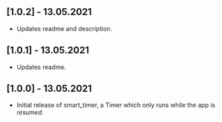 ## [1.0.2] - 13.05.2021

* Updates readme and description.

## [1.0.1] - 13.05.2021

* Updates readme.

## [1.0.0] - 13.05.2021

* Initial release of smart_timer, a Timer which only runs while the app is _resumed_.
